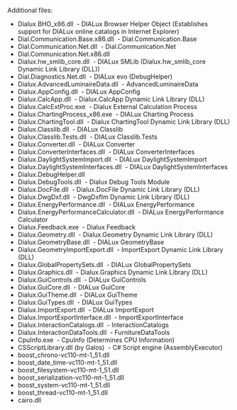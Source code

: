 Additional files:

*   Dialux.BHO_x86.dll  - DIALux Browser Helper Object (Establishes support for DIALux online catalogs in Internet Explorer)
*   Dial.Communication.Base.x86.dll  - Dial.Communication.Base
*   Dial.Communication.Net.dll  - Dial.Communication.Net
*   Dial.Communication.Net.x86.dll
*   Dialux.hw_smlib_core.dll  - DIALux SMLib (Dialux.hw_smlib_core Dynamic Link Library (DLL))
*   Dial.Diagnostics.Net.dll  - DIALux evo (DebugHelper)
*   Dialux.AdvancedLuminaireData.dll  - AdvancedLuminaireData
*   Dialux.AppConfig.dll  - DIALux AppConfig
*   Dialux.CalcApp.dll  - Dialux.CalcApp Dynamic Link Library (DLL)
*   Dialux.CalcExtProc.exe  - Dialux External Calculation Process
*   Dialux.ChartingProcess_x86.exe  - DIALux Charting Process
*   Dialux.ChartingTool.dll  - Dialux ChartingTool Dynamic Link Library (DLL)
*   Dialux.Classlib.dll  - DIALux Classlib
*   Dialux.Classlib.Tests.dll  - DIALux Classlib.Tests
*   Dialux.Converter.dll  - DIALux Converter
*   Dialux.ConverterInterfaces.dll  - DIALux ConverterInterfaces
*   Dialux.DaylightSystemImport.dll  - DIALux DaylightSystemImport
*   Dialux.DaylightSystemInterfaces.dll  - DIALux DaylightSystemInterfaces
*   Dialux.DebugHelper.dll
*   Dialux.DebugTools.dll  - Dialux Debug Tools Module
*   Dialux.DocFile.dll  - Dialux.DocFile Dynamic Link Library (DLL)
*   Dialux.DwgDxf.dll  - DwgDxfIm Dynamic Link Library (DLL)
*   Dialux.EnergyPerformance.dll  - DIALux EnergyPerformance
*   Dialux.EnergyPerformanceCalculator.dll  - DIALux EnergyPerformance Calculator
*   Dialux.Feedback.exe  - Dialux Feedback
*   Dialux.Geometry.dll  - Dialux.Geometry Dynamic Link Library (DLL)
*   Dialux.GeometryBase.dll  - DIALux GeometryBase
*   Dialux.GeometryImportExport.dll  - ImportExport Dynamic Link Library (DLL)
*   Dialux.GlobalPropertySets.dll  - DIALux GlobalPropertySets
*   Dialux.Graphics.dll  - Dialux.Graphics Dynamic Link Library (DLL)
*   Dialux.GuiControls.dll  - DIALux GuiControls
*   Dialux.GuiCore.dll  - DIALux GuiCore
*   Dialux.GuiTheme.dll  - DIALux GuiTheme
*   Dialux.GuiTypes.dll  - DIALux GuiTypes
*   Dialux.ImportExport.dll  - DIALux ImportExport
*   Dialux.ImportExportInterface.dll  - ImportExportInterface
*   Dialux.InteractionCatalogs.dll  - InteractionCatalogs
*   Dialux.InteractionDataTools.dll  - FurnitureDataTools
*   CpuInfo.exe  - CpuInfo (Determines CPU Information)
*   CSScriptLibrary.dll (by Galos)  - C# Script engine (AssemblyExecutor)
*   boost_chrono-vc110-mt-1_51.dll
*   boost_date_time-vc110-mt-1_51.dll
*   boost_filesystem-vc110-mt-1_51.dll
*   boost_serialization-vc110-mt-1_51.dll
*   boost_system-vc110-mt-1_51.dll
*   boost_thread-vc110-mt-1_51.dll
*   cairo.dll
